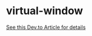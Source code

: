 # virtual-window

[See this Dev.to Article for details](https://dev.to/miketalbot/react-virtual-window-virtualise-anything-for-a-performance-boost-full-tutorial-3moe)
